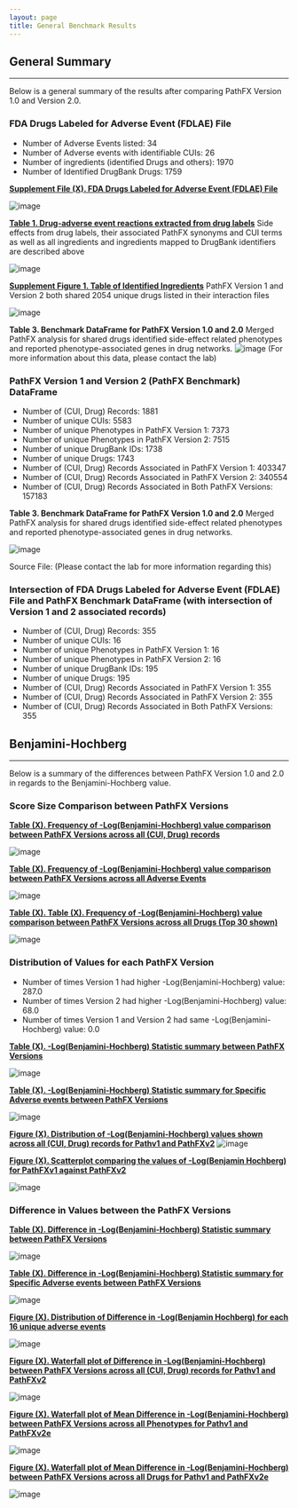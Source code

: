 ```yaml
---
layout: page
title: General Benchmark Results
---
```


## General Summary   
---------------------------------------------------------------------------
 
 
Below is a general summary of the results after comparing PathFX Version 1.0 and Version 2.0.
 
 
### FDA Drugs Labeled for Adverse Event (FDLAE) File
 
- Number of Adverse Events listed: 34 
- Number of Adverse events with identifiable CUIs: 26 
- Number of ingredients (identified Drugs and others): 1970 
- Number of Identified DrugBank Drugs: 1759 
 
 
[**Supplement File (X). FDA Drugs Labeled for Adverse Event (FDLAE) File**](https://github.com/aryastark5/web_bench/blob/gh-pages/display_files/source_files/Drugs_labeled_for_AEs.txt)

![image](display_files/source_files/Drugs_labeled_for_AEs.png)
 
 
[**Table 1. Drug-adverse event reactions extracted from drug labels**](https://github.com/aryastark5/web_bench/blob/gh-pages/display_files/source_files/adverse_events_with_synonyms_and_ingrediant_info_table.csv) Side effects from drug labels, their associated PathFX synonyms and CUI terms as well as all ingredients and ingredients mapped to DrugBank identifiers are described above
 
![image](display_files/source_files/adverse_events_with_synonyms_and_ingrediant_info_table.png)
 
 
[**Supplement Figure 1. Table of Identified Ingredients**](https://github.com/aryastark5/web_bench/blob/gh-pages/display_files/source_files/ingrediants_table.csv) PathFX Version 1 and Version 2 both shared 2054 unique drugs listed in their interaction files
 
![image](display_files/source_files/ingrediants_table.png)
 
 
**Table 3. Benchmark DataFrame for PathFX Version 1.0 and 2.0** Merged PathFX analysis for shared drugs identified side-effect related phenotypes and reported phenotype-associated genes in drug networks.
![image](display_files/source_files/benchmark_dataframe.png) (For more information about this data, please contact the lab)
 
 
 
### PathFX Version 1 and Version 2 (PathFX Benchmark) DataFrame
 
- Number of (CUI, Drug) Records: 1881 
- Number of unique CUIs: 5583 
- Number of unique Phenotypes in PathFX Version 1: 7373 
- Number of unique Phenotypes in PathFX Version 2: 7515 
- Number of unique DrugBank IDs: 1738 
- Number of unique Drugs: 1743 
- Number of (CUI, Drug) Records Associated in PathFX Version 1: 403347 
- Number of (CUI, Drug) Records Associated in PathFX Version 2: 340554 
- Number of (CUI, Drug) Records Associated in Both PathFX Versions: 157183 

**Table 3. Benchmark DataFrame for PathFX Version 1.0 and 2.0** Merged PathFX analysis for shared drugs identified side-effect related phenotypes and reported phenotype-associated genes in drug networks.

![image](display_files/source_files/benchmark_dataframe.png)

Source File: (Please contact the lab for more information regarding this)
 
 

### Intersection of FDA Drugs Labeled for Adverse Event (FDLAE) File and PathFX Benchmark DataFrame (with intersection of Version 1 and 2 associated records)
 
- Number of (CUI, Drug) Records: 355 
- Number of unique CUIs: 16 
- Number of unique Phenotypes in PathFX Version 1: 16 
- Number of unique Phenotypes in PathFX Version 2: 16 
- Number of unique DrugBank IDs: 195 
- Number of unique Drugs: 195 
- Number of (CUI, Drug) Records Associated in PathFX Version 1: 355 
- Number of (CUI, Drug) Records Associated in PathFX Version 2: 355 
- Number of (CUI, Drug) Records Associated in Both PathFX Versions: 355 



## Benjamini-Hochberg
---------------------------------------------------------------------------
 

 Below is a summary of the differences between PathFX Version 1.0 and 2.0 in regards to the Benjamini-Hochberg value.

 
### Score Size Comparison between PathFX Versions
 
 
[**Table (X). Frequency of -Log(Benjamini-Hochberg) value comparison between PathFX Versions across all (CUI, Drug) records**](https://github.com/aryastark5/web_bench/blob/gh-pages/display_files/output_benchmark_general_results/bh_inequa_comp_table.csv)
 
![image](display_files/output_benchmark_general_results/bh_inequa_comp_table.png)
 
 
[**Table (X). Frequency of -Log(Benjamini-Hochberg) value comparison between PathFX Versions across all Adverse Events**](https://github.com/aryastark5/web_bench/blob/gh-pages/display_files/output_benchmark_general_results/bh_inequa_adverse_event_comp_table.csv)
 
![image](display_files/output_benchmark_general_results/bh_inequa_adverse_event_comp_table.png)
 
 
[**Table (X). Table (X). Frequency of -Log(Benjamini-Hochberg) value comparison between PathFX Versions across all Drugs (Top 30 shown)**](https://github.com/aryastark5/web_bench/blob/gh-pages/display_files/output_benchmark_general_results/drug_bh_assoc_version_table.csv)
 
![image](display_files/output_benchmark_general_results/drug_bh_assoc_version_table.png)
 
 

### Distribution of Values for each PathFX Version
 
- Number of times Version 1 had higher -Log(Benjamini-Hochberg) value: 287.0
- Number of times Version 2 had higher -Log(Benjamini-Hochberg) value: 68.0
- Number of times Version 1 and Version 2 had same -Log(Benjamini-Hochberg) value: 0.0
 

[**Table (X). -Log(Benjamini-Hochberg) Statistic summary between PathFX Versions**](https://github.com/aryastark5/web_bench/blob/gh-pages/display_files/output_benchmark_general_results/bh_all_records_stats_table.csv)
 
![image](display_files/output_benchmark_general_results/bh_all_records_stats_table.png)
 

[**Table (X). -Log(Benjamini-Hochberg) Statistic summary for Specific Adverse events between PathFX Versions**](https://github.com/aryastark5/web_bench/blob/gh-pages/display_files/output_benchmark_general_results/bh_per_adverse_event_stats_table.csv)
 
![image](display_files/output_benchmark_general_results/bh_per_adverse_event_stats_table.png)
 

[**Figure (X). Distribution of -Log(Benjamini-Hochberg) values shown across all (CUI, Drug) records for Pathv1 and PathFXv2**](https://htmlpreview.github.io/?https://github.com/aryastark5/web_bench/blob/gh-pages/display_files/output_benchmark_general_results/Distribution_of_-Log_Benjamini-Hochberg_between_PathFX_Versions.html)
![image](display_files/output_benchmark_general_results/Distribution_of_-Log_Benjamini-Hochberg_between_PathFX_Versions.png)


[**Figure (X). Scatterplot comparing the values of -Log(Benjamin Hochberg) for PathFXv1 against PathFXv2**](https://htmlpreview.github.io/?https://github.com/aryastark5/web_bench/blob/gh-pages/display_files/output_benchmark_general_results/-log_Benjamini-Hochberg_Version_1_vs_-log_Benjamini-Hochberg_Version_2.html)
 
![image](display_files/output_benchmark_general_results/-log_Benjamini-Hochberg_Version_1_vs_-log_Benjamini-Hochberg_Version_2.png)



### Difference in Values between the PathFX Versions
 
 
[**Table (X). Difference in -Log(Benjamini-Hochberg) Statistic summary between PathFX Versions**](https://github.com/aryastark5/web_bench/blob/gh-pages/display_files/output_benchmark_general_results/diff_bh_all_records_stats_table.csv)
 
![image](display_files/output_benchmark_general_results/diff_bh_all_records_stats_table.png)
 
 
[**Table (X). Difference in -Log(Benjamini-Hochberg) Statistic summary for Specific Adverse events between PathFX Versions**](https://github.com/aryastark5/web_bench/blob/gh-pages/display_files/output_benchmark_general_results/diff_bh_per_adverse_event_stats_table.csv)
 
![image](display_files/output_benchmark_general_results/diff_bh_per_adverse_event_stats_table.png)

 
[**Figure (X). Distribution of Difference in -Log(Benjamin Hochberg) for each 16 unique adverse events**](https://htmlpreview.github.io/?https://github.com/aryastark5/web_bench/blob/gh-pages/display_files/output_benchmark_general_results/Difference_in_-Log_Benjamini-Hochberg_between_PathFX_Version_2_and_Version_1_per_CUI.html)
 
![image](display_files/output_benchmark_general_results/Difference_in_-Log_Benjamini-Hochberg_between_PathFX_Version_2_and_Version_1_per_CUI.png)
 
 
[**Figure (X). Waterfall plot of Difference in -Log(Benjamini-Hochberg) between PathFX Versions across all (CUI, Drug) records for Pathv1 and PathFXv2**](https://htmlpreview.github.io/?https://github.com/aryastark5/web_bench/blob/gh-pages/display_files/output_benchmark_general_results/Difference_in_-Log_Benjamini-Hochberg_between_Version_2_and_Version_1_of_PathFX_for_each_CUI-Drug_Record.html)
 
![image](display_files/output_benchmark_general_results/Difference_in_-Log_Benjamini-Hochberg_between_Version_2_and_Version_1_of_PathFX_for_each_CUI-Drug_Record.png)
 
 
[**Figure (X). Waterfall plot of Mean Difference in -Log(Benjamini-Hochberg) between PathFX Versions across all Phenotypes for Pathv1 and PathFXv2e**](https://htmlpreview.github.io/?https://github.com/aryastark5/web_bench/blob/gh-pages/display_files/output_benchmark_general_results/Mean_Difference_in_-Log_Benjamini-Hochberg_between_Version_2_and_Version_1_of_PathFX_for_Phenotype.html)
 
![image](display_files/output_benchmark_general_results/Mean_Difference_in_-Log_Benjamini-Hochberg_between_Version_2_and_Version_1_of_PathFX_for_Phenotype.png)
 
 
[**Figure (X). Waterfall plot of Mean Difference in -Log(Benjamini-Hochberg) between PathFX Versions across all Drugs for Pathv1 and PathFXv2e**](https://htmlpreview.github.io/?https://github.com/aryastark5/web_bench/blob/gh-pages/display_files/output_benchmark_general_results/Mean_Difference_in_-Log_Benjamini-Hochberg_between_Version_2_and_Version_1_of_PathFX_for_each_Drug.html)
 
![image](display_files/output_benchmark_general_results/Mean_Difference_in_-Log_Benjamini-Hochberg_between_Version_2_and_Version_1_of_PathFX_for_each_Drug.png)
 
 
 

